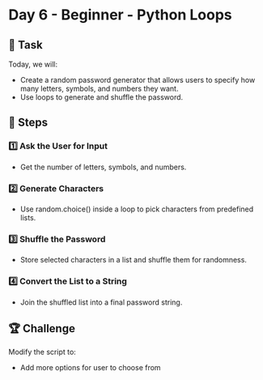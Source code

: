 # Day 6 - Beginner - Python Loops

## 📌 Task  

Today, we will:  

- Create a random password generator that allows users to specify how many letters, symbols, and numbers they want.
- Use loops to generate and shuffle the password.

## 🚀 Steps

### 1️⃣ Ask the User for Input
- Get the number of letters, symbols, and numbers.
### 2️⃣ Generate Characters
- Use random.choice() inside a loop to pick characters from predefined lists.
### 3️⃣ Shuffle the Password
- Store selected characters in a list and shuffle them for randomness.
### 4️⃣ Convert the List to a String
- Join the shuffled list into a final password string.

## 🏆 Challenge  

Modify the script to:  

  - Add more options for user to choose from